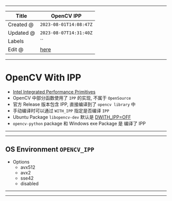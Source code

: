 -----

| Title     | OpenCV IPP                                            |
| --------- | ----------------------------------------------------- |
| Created @ | `2023-08-01T14:08:47Z`                                |
| Updated @ | `2023-08-07T14:31:40Z`                                |
| Labels    | \`\`                                                  |
| Edit @    | [here](https://github.com/junxnone/aiwiki/issues/430) |

-----

# OpenCV With IPP

  - [Intel Integrated Performance
    Primitives](https://junxnone.github.io/xwiki/#/0032_OPT_LIB_IPP?id=ipp-intel-integrated-performance-primitives)
  - OpenCV 中部分函数使用了 `IPP` 的实现, 不属于 `OpenSource`
  - 官方 Release 版本包含 IPP, 直接编译到了 `opencv library` 中
  - 手动编译时可以通过 `WITH_IPP` 指定是否编译 `IPP`
  - Ubuntu Package `libopencv-dev` 默认是
    [DWITH\_IPP=OFF](https://salsa.debian.org/science-team/opencv/-/blob/debian/experimental/debian/rules#L105)
  - `opencv-python` package 和 Windows exe Package 是 编译了 IPP

-----

<script src="https://emgithub.com/embed-v2.js?target=https%3A%2F%2Fgithub.com%2Fopencv%2Fopencv%2Fblob%2F0052d46b8e33c7bfe0e1450e4bff28b88f455570%2FCMakeLists.txt%23L290-L292&style=default&type=code&showBorder=on&showLineNumbers=on&showFileMeta=on&showFullPath=on&showCopy=on"></script>

-----

## OS Environment `OPENCV_IPP`

  - Options
      - avx512
      - avx2
      - sse42
      - disabled

-----

<script src="https://emgithub.com/embed-v2.js?target=https%3A%2F%2Fgithub.com%2Fopencv%2Fopencv%2Fblob%2F6791284994dee30c48ed7e234f4aa5f5caa8ce5e%2Fmodules%2Fcore%2Fsrc%2Fsystem.cpp%23L2583-L2633&style=default&type=code&showBorder=on&showLineNumbers=on&showFileMeta=on&showFullPath=on&showCopy=on"></script>

-----
